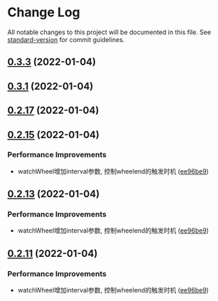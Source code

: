 # Change Log

All notable changes to this project will be documented in this file. See [standard-version](https://github.com/conventional-changelog/standard-version) for commit guidelines.

<a name="0.3.3"></a>
## [0.3.3](https://github.com/any86/any-scroll/compare/v0.3.1...v0.3.3) (2022-01-04)



<a name="0.3.1"></a>
## [0.3.1](https://github.com/any86/any-scroll/compare/v0.2.17...v0.3.1) (2022-01-04)



<a name="0.2.17"></a>
## [0.2.17](https://github.com/any86/any-scroll/compare/v0.2.15...v0.2.17) (2022-01-04)



<a name="0.2.15"></a>
## [0.2.15](https://github.com/any86/any-scroll/compare/v0.2.8...v0.2.15) (2022-01-04)


### Performance Improvements

* watchWheel增加interval参数, 控制wheelend的触发时机 ([ee96be9](https://github.com/any86/any-scroll/commit/ee96be9))



<a name="0.2.13"></a>
## [0.2.13](https://github.com/any86/any-scroll/compare/v0.2.8...v0.2.13) (2022-01-04)


### Performance Improvements

* watchWheel增加interval参数, 控制wheelend的触发时机 ([ee96be9](https://github.com/any86/any-scroll/commit/ee96be9))



<a name="0.2.11"></a>
## [0.2.11](https://github.com/any86/any-scroll/compare/v0.2.8...v0.2.11) (2022-01-04)


### Performance Improvements

* watchWheel增加interval参数, 控制wheelend的触发时机 ([ee96be9](https://github.com/any86/any-scroll/commit/ee96be9))

